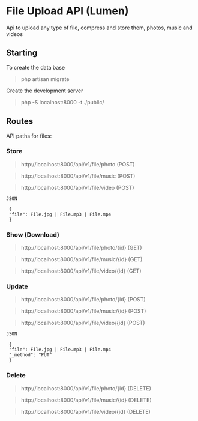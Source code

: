 # File Upload API (Lumen)

Api to upload any type of file, compress and store them, photos, music and videos

## Starting

To create the data base

> php artisan migrate

Create the development server

> php -S localhost:8000 -t ./public/

## Routes

API paths for files:

### Store

> http://localhost:8000/api/v1/file/photo (POST)

> http://localhost:8000/api/v1/file/music (POST)

> http://localhost:8000/api/v1/file/video (POST)

    JSON

     {
     "file": File.jpg | File.mp3 | File.mp4
     }

### Show (Download)

> http://localhost:8000/api/v1/file/photo/{id} (GET)

> http://localhost:8000/api/v1/file/music/{id} (GET)

> http://localhost:8000/api/v1/file/video/{id} (GET)

### Update

> http://localhost:8000/api/v1/file/photo/{id} (POST)

> http://localhost:8000/api/v1/file/music/{id} (POST)

> http://localhost:8000/api/v1/file/video/{id} (POST)

    JSON

     {
     "file": File.jpg | File.mp3 | File.mp4
     "_method": "PUT"
     }

### Delete

> http://localhost:8000/api/v1/file/photo/{id} (DELETE)

> http://localhost:8000/api/v1/file/music/{id} (DELETE)

> http://localhost:8000/api/v1/file/video/{id} (DELETE)
